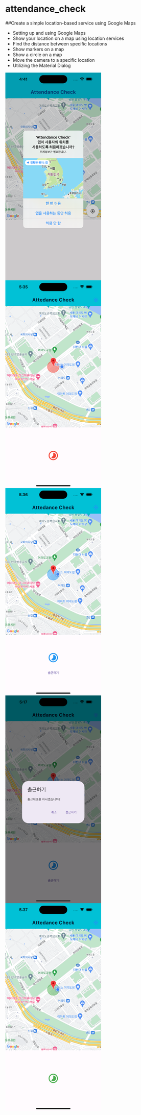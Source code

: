# attendance_check

##Create a simple location-based service using Google Maps

- Setting up and using Google Maps
- Show your location on a map using location services
- Find the distance between specific locations
- Show markers on a map
- Show a circle on a map
- Move the camera to a specific location
- Utilizing the Material Dialog

<img align="center" src="./capture01.png" width="300px">
<img align="center" src="./capture02.png" width="300px">
<img align="center" src="./capture03.png" width="300px">
<img align="center" src="./capture04.png" width="300px">
<img align="center" src="./capture05.png" width="300px">
